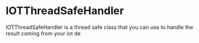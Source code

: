 # IOTThreadSafeHandler
IOTThreadSafeHandler is a thread safe class that you can use to handle the result coming from your iot de
